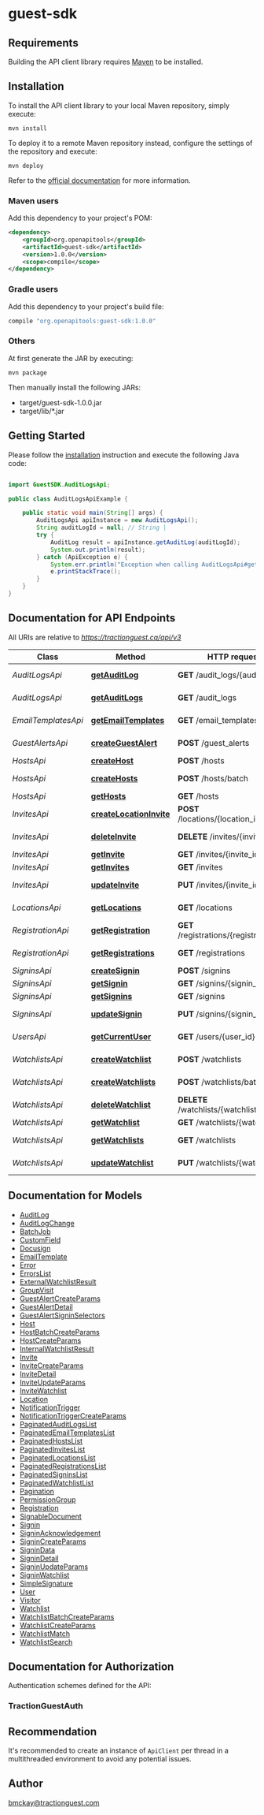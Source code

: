 # guest-sdk

## Requirements

Building the API client library requires [Maven](https://maven.apache.org/) to be installed.

## Installation

To install the API client library to your local Maven repository, simply execute:

```shell
mvn install
```

To deploy it to a remote Maven repository instead, configure the settings of the repository and execute:

```shell
mvn deploy
```

Refer to the [official documentation](https://maven.apache.org/plugins/maven-deploy-plugin/usage.html) for more information.

### Maven users

Add this dependency to your project's POM:

```xml
<dependency>
    <groupId>org.openapitools</groupId>
    <artifactId>guest-sdk</artifactId>
    <version>1.0.0</version>
    <scope>compile</scope>
</dependency>
```

### Gradle users

Add this dependency to your project's build file:

```groovy
compile "org.openapitools:guest-sdk:1.0.0"
```

### Others

At first generate the JAR by executing:

    mvn package

Then manually install the following JARs:

- target/guest-sdk-1.0.0.jar
- target/lib/*.jar

## Getting Started

Please follow the [installation](#installation) instruction and execute the following Java code:

```java

import GuestSDK.AuditLogsApi;

public class AuditLogsApiExample {

    public static void main(String[] args) {
        AuditLogsApi apiInstance = new AuditLogsApi();
        String auditLogId = null; // String | 
        try {
            AuditLog result = apiInstance.getAuditLog(auditLogId);
            System.out.println(result);
        } catch (ApiException e) {
            System.err.println("Exception when calling AuditLogsApi#getAuditLog");
            e.printStackTrace();
        }
    }
}

```

## Documentation for API Endpoints

All URIs are relative to *https://tractionguest.ca/api/v3*

Class | Method | HTTP request | Description
------------ | ------------- | ------------- | -------------
*AuditLogsApi* | [**getAuditLog**](docs/AuditLogsApi.md#getAuditLog) | **GET** /audit_logs/{audit_log_id} | Get an AuditLog
*AuditLogsApi* | [**getAuditLogs**](docs/AuditLogsApi.md#getAuditLogs) | **GET** /audit_logs | List all AuditLogs
*EmailTemplatesApi* | [**getEmailTemplates**](docs/EmailTemplatesApi.md#getEmailTemplates) | **GET** /email_templates | List all EmailTemplates
*GuestAlertsApi* | [**createGuestAlert**](docs/GuestAlertsApi.md#createGuestAlert) | **POST** /guest_alerts | Create GuestAlert
*HostsApi* | [**createHost**](docs/HostsApi.md#createHost) | **POST** /hosts | Create a Host
*HostsApi* | [**createHosts**](docs/HostsApi.md#createHosts) | **POST** /hosts/batch | Create multiple Hosts
*HostsApi* | [**getHosts**](docs/HostsApi.md#getHosts) | **GET** /hosts | List all Hosts
*InvitesApi* | [**createLocationInvite**](docs/InvitesApi.md#createLocationInvite) | **POST** /locations/{location_id}/invites | Create an Invite
*InvitesApi* | [**deleteInvite**](docs/InvitesApi.md#deleteInvite) | **DELETE** /invites/{invite_id} | Deletes an Invite
*InvitesApi* | [**getInvite**](docs/InvitesApi.md#getInvite) | **GET** /invites/{invite_id} | Get an Invite
*InvitesApi* | [**getInvites**](docs/InvitesApi.md#getInvites) | **GET** /invites | List all Invites
*InvitesApi* | [**updateInvite**](docs/InvitesApi.md#updateInvite) | **PUT** /invites/{invite_id} | Update an Invite
*LocationsApi* | [**getLocations**](docs/LocationsApi.md#getLocations) | **GET** /locations | List all Locations
*RegistrationApi* | [**getRegistration**](docs/RegistrationApi.md#getRegistration) | **GET** /registrations/{registration_id} | Get a Registration
*RegistrationApi* | [**getRegistrations**](docs/RegistrationApi.md#getRegistrations) | **GET** /registrations | List all Registrations
*SigninsApi* | [**createSignin**](docs/SigninsApi.md#createSignin) | **POST** /signins | Create Signin
*SigninsApi* | [**getSignin**](docs/SigninsApi.md#getSignin) | **GET** /signins/{signin_id} | Get a Signin
*SigninsApi* | [**getSignins**](docs/SigninsApi.md#getSignins) | **GET** /signins | List all Signins
*SigninsApi* | [**updateSignin**](docs/SigninsApi.md#updateSignin) | **PUT** /signins/{signin_id} | Update a Signin
*UsersApi* | [**getCurrentUser**](docs/UsersApi.md#getCurrentUser) | **GET** /users/{user_id} | Get the current User
*WatchlistsApi* | [**createWatchlist**](docs/WatchlistsApi.md#createWatchlist) | **POST** /watchlists | Create Watchlist
*WatchlistsApi* | [**createWatchlists**](docs/WatchlistsApi.md#createWatchlists) | **POST** /watchlists/batch | Create multiple Watchlists
*WatchlistsApi* | [**deleteWatchlist**](docs/WatchlistsApi.md#deleteWatchlist) | **DELETE** /watchlists/{watchlist_id} | Deletes a Watchlist
*WatchlistsApi* | [**getWatchlist**](docs/WatchlistsApi.md#getWatchlist) | **GET** /watchlists/{watchlist_id} | Get a Watchlist
*WatchlistsApi* | [**getWatchlists**](docs/WatchlistsApi.md#getWatchlists) | **GET** /watchlists | List all Watchlists
*WatchlistsApi* | [**updateWatchlist**](docs/WatchlistsApi.md#updateWatchlist) | **PUT** /watchlists/{watchlist_id} | Update a Watchlist


## Documentation for Models

 - [AuditLog](docs/AuditLog.md)
 - [AuditLogChange](docs/AuditLogChange.md)
 - [BatchJob](docs/BatchJob.md)
 - [CustomField](docs/CustomField.md)
 - [Docusign](docs/Docusign.md)
 - [EmailTemplate](docs/EmailTemplate.md)
 - [Error](docs/Error.md)
 - [ErrorsList](docs/ErrorsList.md)
 - [ExternalWatchlistResult](docs/ExternalWatchlistResult.md)
 - [GroupVisit](docs/GroupVisit.md)
 - [GuestAlertCreateParams](docs/GuestAlertCreateParams.md)
 - [GuestAlertDetail](docs/GuestAlertDetail.md)
 - [GuestAlertSigninSelectors](docs/GuestAlertSigninSelectors.md)
 - [Host](docs/Host.md)
 - [HostBatchCreateParams](docs/HostBatchCreateParams.md)
 - [HostCreateParams](docs/HostCreateParams.md)
 - [InternalWatchlistResult](docs/InternalWatchlistResult.md)
 - [Invite](docs/Invite.md)
 - [InviteCreateParams](docs/InviteCreateParams.md)
 - [InviteDetail](docs/InviteDetail.md)
 - [InviteUpdateParams](docs/InviteUpdateParams.md)
 - [InviteWatchlist](docs/InviteWatchlist.md)
 - [Location](docs/Location.md)
 - [NotificationTrigger](docs/NotificationTrigger.md)
 - [NotificationTriggerCreateParams](docs/NotificationTriggerCreateParams.md)
 - [PaginatedAuditLogsList](docs/PaginatedAuditLogsList.md)
 - [PaginatedEmailTemplatesList](docs/PaginatedEmailTemplatesList.md)
 - [PaginatedHostsList](docs/PaginatedHostsList.md)
 - [PaginatedInvitesList](docs/PaginatedInvitesList.md)
 - [PaginatedLocationsList](docs/PaginatedLocationsList.md)
 - [PaginatedRegistrationsList](docs/PaginatedRegistrationsList.md)
 - [PaginatedSigninsList](docs/PaginatedSigninsList.md)
 - [PaginatedWatchlistList](docs/PaginatedWatchlistList.md)
 - [Pagination](docs/Pagination.md)
 - [PermissionGroup](docs/PermissionGroup.md)
 - [Registration](docs/Registration.md)
 - [SignableDocument](docs/SignableDocument.md)
 - [Signin](docs/Signin.md)
 - [SigninAcknowledgement](docs/SigninAcknowledgement.md)
 - [SigninCreateParams](docs/SigninCreateParams.md)
 - [SigninData](docs/SigninData.md)
 - [SigninDetail](docs/SigninDetail.md)
 - [SigninUpdateParams](docs/SigninUpdateParams.md)
 - [SigninWatchlist](docs/SigninWatchlist.md)
 - [SimpleSignature](docs/SimpleSignature.md)
 - [User](docs/User.md)
 - [Visitor](docs/Visitor.md)
 - [Watchlist](docs/Watchlist.md)
 - [WatchlistBatchCreateParams](docs/WatchlistBatchCreateParams.md)
 - [WatchlistCreateParams](docs/WatchlistCreateParams.md)
 - [WatchlistMatch](docs/WatchlistMatch.md)
 - [WatchlistSearch](docs/WatchlistSearch.md)


## Documentation for Authorization

Authentication schemes defined for the API:
### TractionGuestAuth



## Recommendation

It's recommended to create an instance of `ApiClient` per thread in a multithreaded environment to avoid any potential issues.

## Author

bmckay@tractionguest.com

